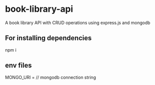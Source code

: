 # book-library-api
A book library API with CRUD operations using express.js and mongodb
## For installing dependencies
npm i
## env files
MONGO_URI = // mongodb connection string

